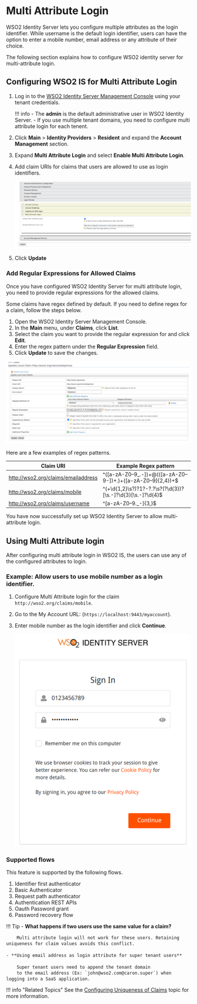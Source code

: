 #  Multi Attribute Login

WSO2 Identity Server lets you configure multiple attributes as the login identifier. While username is the default login identifier, users can have the option to enter a mobile number, email address or any attribute of their choice.

The following section explains how to configure WSO2 identity server for multi-attribute login.

## Configuring WSO2 IS for Multi Attribute Login

1.  Log in to the [WSO2 Identity Server Management Console](`https://<IS_HOST>:<PORT>/carbon`) using your 
    tenant credentials.

    !!! info
        - The **admin** is the default administrative user in WSO2 Identity Server.
        - If you use multiple tenant domains, you need to configure multi attribute login for each tenent.

2.  Click **Main** > **Identity Providers** > **Resident** and expand the **Account Management** section.

3.  Expand **Multi Attribute Login** and select **Enable Multi Attribute Login**.

4.  Add claim URIs for claims that users are allowed to use as login identifiers.

    ![adding-claims-for-multi-attribute-login](../assets/img/learn/multi-attribute-login/adding-claims-for-multi-attribute-login.png)

5. Click **Update**

### Add Regular Expressions for Allowed Claims

Once you have configured WSO2 Identity Server for multi attribute login, you need to provide regular expressions 
for the allowed claims.

Some claims have regex defined by default. If you need to define regex for a claim, follow the steps below.

1.  Open the WSO2 Identity Server Management Console. 
2.  In the **Main** menu, under **Claims**, click **List**.
3.  Select the claim you want to provide the regular expression for and click **Edit**.
4.  Enter the regex pattern under the **Regular Expression** field.
5.  Click **Update** to save the changes.

![adding-regex-pattern-to-claims](../assets/img/learn/multi-attribute-login/adding-regex-pattern-to-claim.png)

Here are a few examples of regex patterns.

| Claim URI                           | Example Regex pattern    |
|-------------------------------------|-----------------------------------------------------------------|
| http://wso2.org/claims/emailaddress | ^([a-zA-Z0–9_\.\-])+\@(([a-zA-Z0–9\-])+\.)+([a-zA-Z0–9]{2,4})+$ |
| http://wso2.org/claims/mobile       | ^(\+\d{1,2}\s?)?1?\-?\.?\s?\(?\d{3}\)?[\s.-]?\d{3}[\s.-]?\d{4}$ |
| http://wso2.org/claims/username     | ^[a-zA-Z0–9._-]{3,}$                                            |

You have now successfully set up WSO2 Identity Server to allow multi-attribute login.

## Using Multi Attribute login
After configuring multi attribute login in WSO2 IS, the users can use any of the configured attributes to login. 

### Example: Allow users to use mobile number as a login identifier.

1.  Configure Multi Attribute login for the claim `http://wso2.org/claims/mobile`.
2.  Go to the My Account URL: (`https://localhost:9443/myaccount`).
3.  Enter mobile number as the login identifier and click **Continue**.

    ![adding-regex-pattern-to-claims](../assets/img/learn/multi-attribute-login/login-with-mobile-number.png)

### Supported flows
This feature is supported by the following flows.

1.  Identifier first authenticator
2.  Basic Authenticator
3.  Request path authenticator
4.  Authentication REST APIs
5.  Oauth Password grant
6.  Password recovery flow

!!! Tip
    - **What happens if two users use the same value for a claim?** 

        Multi attribute login will not work for these users. Retaining uniqueness for claim values avoids this conflict.

    - **Using email address as login attribute for super tenant users**

        Super tenant users need to append the tenant domain 
        to the email address (Ex: `john@wso2.com@caron.super`) when logging into a SaaS application.

!!! info "Related Topics"
    See the [Configuring Uniqueness of Claims](../../learn/configuring-uniqueness-of-claims) topic for more information.
